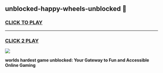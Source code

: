 
## unblocked-happy-wheels-unblocked 👋
<h3>
<a href="https://premium.freeplayer.one?title=unblocked-happy-wheels-unblocked&ref=14F">CLICK TO PLAY</a></h3>
<hr>

<h3>
<a href="https://premium.freeplayer.one?title=unblocked-happy-wheels-unblocked&ref=14F">CLICK 2 PLAY</a>
  
</h3>

<a href="https://premium.freeplayer.one?title=unblocked-happy-wheels-unblocked&ref=12F/"><img src="https://clearcache.store/games.png"></a>


**worlds hardest game unblocked: Your Gateway to Fun and Accessible Online Gaming**
